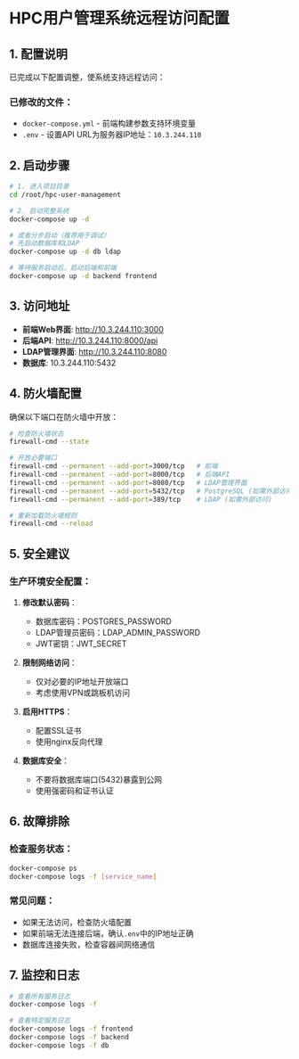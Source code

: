 # HPC用户管理系统远程访问配置

## 1. 配置说明

已完成以下配置调整，使系统支持远程访问：

### 已修改的文件：
- `docker-compose.yml` - 前端构建参数支持环境变量
- `.env` - 设置API URL为服务器IP地址：`10.3.244.110`

## 2. 启动步骤

```bash
# 1. 进入项目目录
cd /root/hpc-user-management

# 2. 启动完整系统
docker-compose up -d

# 或者分步启动（推荐用于调试）
# 先启动数据库和LDAP
docker-compose up -d db ldap

# 等待服务启动后，启动后端和前端
docker-compose up -d backend frontend
```

## 3. 访问地址

- **前端Web界面**: http://10.3.244.110:3000
- **后端API**: http://10.3.244.110:8000/api
- **LDAP管理界面**: http://10.3.244.110:8080
- **数据库**: 10.3.244.110:5432

## 4. 防火墙配置

确保以下端口在防火墙中开放：

```bash
# 检查防火墙状态
firewall-cmd --state

# 开放必要端口
firewall-cmd --permanent --add-port=3000/tcp   # 前端
firewall-cmd --permanent --add-port=8000/tcp   # 后端API  
firewall-cmd --permanent --add-port=8080/tcp   # LDAP管理界面
firewall-cmd --permanent --add-port=5432/tcp   # PostgreSQL (如需外部访问)
firewall-cmd --permanent --add-port=389/tcp    # LDAP (如需外部访问)

# 重新加载防火墙规则
firewall-cmd --reload
```

## 5. 安全建议

### 生产环境安全配置：
1. **修改默认密码**：
   - 数据库密码：POSTGRES_PASSWORD
   - LDAP管理员密码：LDAP_ADMIN_PASSWORD  
   - JWT密钥：JWT_SECRET

2. **限制网络访问**：
   - 仅对必要的IP地址开放端口
   - 考虑使用VPN或跳板机访问

3. **启用HTTPS**：
   - 配置SSL证书
   - 使用nginx反向代理

4. **数据库安全**：
   - 不要将数据库端口(5432)暴露到公网
   - 使用强密码和证书认证

## 6. 故障排除

### 检查服务状态：
```bash
docker-compose ps
docker-compose logs -f [service_name]
```

### 常见问题：
- 如果无法访问，检查防火墙配置
- 如果前端无法连接后端，确认`.env`中的IP地址正确
- 数据库连接失败，检查容器间网络通信

## 7. 监控和日志

```bash
# 查看所有服务日志
docker-compose logs -f

# 查看特定服务日志
docker-compose logs -f frontend
docker-compose logs -f backend
docker-compose logs -f db
```